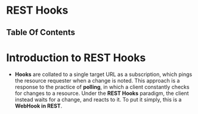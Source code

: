# REST Hooks

## Table Of Contents

# Introduction to REST Hooks
* __Hooks__ are collated to a single target URL as a subscription, which pings the resource requester when a change is noted. This approach is a response to the practice of __polling__, in which a client constantly checks for changes to a resource. Under the __REST Hooks__ paradigm, the client instead waits for a change, and reacts to it. To put it simply, this is a __WebHook in REST__.